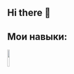 ## Hi there 👋
## Мои навыки:
<img src="https://github.com/user-attachments/assets/19525e5f-401e-4fcd-afca-8b3f172ceb02" width="10%">

<!--
**Timka-K/Timka-K** is a ✨ _special_ ✨ repository because its `README.md` (this file) appears on your GitHub profile.

Here are some ideas to get you started:

- 🔭 I’m currently working on ...
- 🌱 I’m currently learning ...
- 👯 I’m looking to collaborate on ...
- 🤔 I’m looking for help with ...
- 💬 Ask me about ...
- 📫 How to reach me: ...
- 😄 Pronouns: ...
- ⚡ Fun fact: ...
-->
